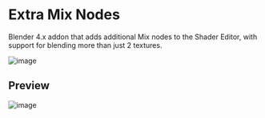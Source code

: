 # Extra Mix Nodes
Blender 4.x addon that adds additional Mix nodes to the Shader Editor, with support for blending more than just 2 textures.

![image](https://github.com/theanine3D/extra-mix-nodes/assets/88953117/c1d402dc-02bf-4798-82ea-ee3d5d51b2f7)

## Preview
![image](https://github.com/theanine3D/extra-mix-nodes/assets/88953117/9d1e2e61-210d-42cc-913f-3d1b71bcd825)
